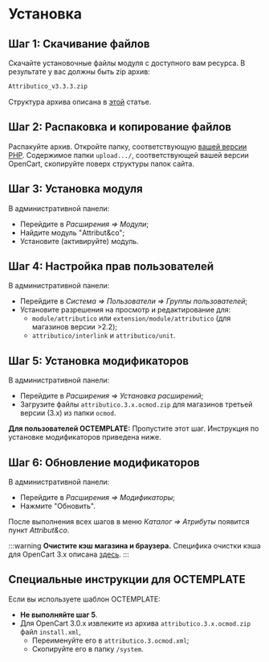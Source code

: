﻿---
sidebar_position: 2
---

# Установка

## Шаг 1: Скачивание файлов

Скачайте установочные файлы модуля с доступного вам ресурса. В результате у вас должны быть zip архив:

```bash
Attributico_v3.3.3.zip
```

Структура архива описана в [этой](/technical-specifications/archive-content.md) статье.

## Шаг 2: Распаковка и копирование файлов

Распакуйте архив. Откройте папку, соответствующую [вашей версии PHP](/technical-specifications/compatibility.md).
Содержимое папки `upload.../`, соответствующей вашей версии OpenCart, скопируйте поверх структуры папок сайта.

## Шаг 3: Установка модуля

В административной панели:

- Перейдите в *Расширения ⇒ Модули*;
- Найдите модуль "Attribut&co";
- Установите (активируйте) модуль.

## Шаг 4: Настройка прав пользователей

В административной панели:

- Перейдите в *Система ⇒ Пользователи ⇒ Группы пользователей*;
- Установите разрешения на просмотр и редактирование для:
  - `module/attributico` или `extension/module/attributico` (для магазинов версии >2.2);
  - `attributico/interlink` и `attributico/unit`.

## Шаг 5: Установка модификаторов

В административной панели:

- Перейдите в *Расширения ⇒ Установка расширений*;
- Загрузите файлы `attributico.3.x.ocmod.zip` для магазинов третьей версии (3.x) из папки `ocmod`.

**Для пользователей OCTEMPLATE:** Пропустите этот шаг. Инструкция по установке модификаторов приведена ниже.

## Шаг 6: Обновление модификаторов

В административной панели:

- Перейдите в *Расширения ⇒ Модификаторы*;
- Нажмите "Обновить".

После выполнения всех шагов в меню *Каталог ⇒ Атрибуты* появится пункт *Attribut&co*.

:::warning
**Очистите кэш магазина и браузера.**
Специфика очистки кэша для OpenCart 3.x описана [здесь](https://shopiweb.ru/opencart-3/kesh-opencart-3-ochistka-kesha/).
:::

## Специальные инструкции для OCTEMPLATE

Если вы используете шаблон OCTEMPLATE:

- **Не выполняйте шаг 5**.
- Для OpenCart 3.0.x извлеките из архива `attributico.3.x.ocmod.zip` файл `install.xml`,
  - Переименуйте его в `attributico.3.ocmod.xml`;
  - Скопируйте его в папку `/system`.
